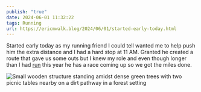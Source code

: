 ```yaml
---
publish: "true"
date: 2024-06-01 11:32:22
tags: Running
url: https://ericmwalk.blog/2024/06/01/started-early-today.html
---
```


Started early today as my running friend I could tell wanted me to help push him the extra distance and I had a hard stop at 11 AM. Granted he created a route that gave us some outs but I knew my role and even though longer than I had [run](https://strava.com/activities/11549156251) this year he has a race coming up so we got the miles done.

![Small wooden structure standing amidst dense green trees with two picnic tables nearby on a dirt pathway in a forest setting](https://ericmwalk.blog/uploads/2024/img-0115.jpeg)